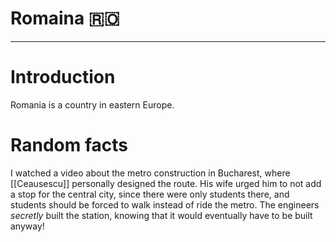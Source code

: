 # Romaina 🇷🇴


---
# Introduction
Romania is a country in eastern Europe. 

# Random facts
I watched a video about the metro construction in Bucharest, where [[Ceausescu]] personally designed the route. His wife urged him to not add a stop for the central city, since there were only students there, and students should be forced to walk instead of ride the metro. The engineers *secretly* built the station, knowing that it would eventually have to be built anyway!